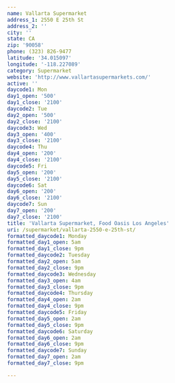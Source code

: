 ```yaml
---
name: Vallarta Supermarket
address_1: 2550 E 25th St
address_2: ''
city: ''
state: CA
zip: '90058'
phone: (323) 826-9477
latitude: '34.015097'
longitude: '-118.227089'
category: Supermarket
website: 'http://www.vallartasupermarkets.com/'
active: ''
daycode1: Mon
day1_open: '500'
day1_close: '2100'
daycode2: Tue
day2_open: '500'
day2_close: '2100'
daycode3: Wed
day3_open: '400'
day3_close: '2100'
daycode4: Thu
day4_open: '200'
day4_close: '2100'
daycode5: Fri
day5_open: '200'
day5_close: '2100'
daycode6: Sat
day6_open: '200'
day6_close: '2100'
daycode7: Sun
day7_open: '200'
day7_close: '2100'
title: 'Vallarta Supermarket, Food Oasis Los Angeles'
uri: /supermarket/vallarta-2550-e-25th-st/
formatted_daycode1: Monday
formatted_day1_open: 5am
formatted_day1_close: 9pm
formatted_daycode2: Tuesday
formatted_day2_open: 5am
formatted_day2_close: 9pm
formatted_daycode3: Wednesday
formatted_day3_open: 4am
formatted_day3_close: 9pm
formatted_daycode4: Thursday
formatted_day4_open: 2am
formatted_day4_close: 9pm
formatted_daycode5: Friday
formatted_day5_open: 2am
formatted_day5_close: 9pm
formatted_daycode6: Saturday
formatted_day6_open: 2am
formatted_day6_close: 9pm
formatted_daycode7: Sunday
formatted_day7_open: 2am
formatted_day7_close: 9pm

---
```

